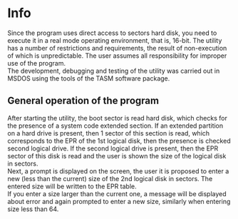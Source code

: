 # Info
Since the program uses direct access to sectors
hard disk, you need to execute it in a real mode operating environment, that is, 16-bit. The utility has a number of restrictions and requirements, the result of non-execution of which is unpredictable. The user assumes all responsibility for improper use of the program.<br/>
The development, debugging and testing of the utility was carried out in MSDOS using the tools of the TASM software package.
## General operation of the program
After starting the utility, the boot sector is read
hard disk, which checks for the presence of a system code
extended section. If an extended partition on a hard drive
is present, then 1 sector of this section is read, which
corresponds to the EPR of the 1st logical disk, then the presence is checked
second logical drive. If the second logical drive is present, then
the EPR sector of this disk is read and the user is shown
the size of the logical disk in sectors.<br/>
Next, a prompt is displayed on the screen, the user
it is proposed to enter a new (less than the current) size of the 2nd logical disk
in sectors. The entered size will be written to the EPR table.<br/>
If you enter a size larger than the current one, a message will be displayed about
error and again prompted to enter a new size, similarly when entering
size less than 64.

